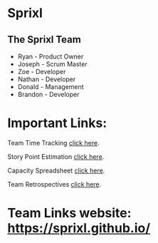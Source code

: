 # Sprixl

## The Sprixl Team
- Ryan - Product Owner
- Joseph - Scrum Master
- Zoe - Developer
- Nathan - Developer
- Donald - Management
- Brandon - Developer

# Important Links:
Team Time Tracking [click here](https://docs.google.com/spreadsheets/d/e/2PACX-1vS_gGX_fB0K4U745nIGB2HtRpGucDSoBAHm013dvmmEG5h4zYvf4kugWGwOp9yfUOXdIDrwbiN11PAJ/pubhtml).

Story Point Estimation [click here](https://docs.google.com/spreadsheets/d/e/2PACX-1vQ0u3n7T_wxrviFlMknI0G_g24OJeE7C7ED_sn5cUJiDcGMi0pNaXSTZlZvRpNCaWPm5J0WdPbienve/pubhtml).

Capacity Spreadsheet [click here](https://docs.google.com/spreadsheets/d/e/2PACX-1vT4hkoE5D-WcFM3m15Zk_jXdqQQ7TS8qFY41--ak70qa0fjB8va5S0yQynZdjMZRkqB0qFSOKFf4v9P/pubhtml).

Team Retrospectives [click here](https://docs.google.com/document/d/e/2PACX-1vQjbrmFkqaB7-9SCTF9YlOg6NCRxevehu_wfhe7YHCWFtSr6iuTXvXKKoNHCVczZYsTkHu9x8CapmWw/pub).



# Team Links website: https://sprixl.github.io/
